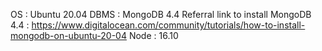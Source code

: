 OS : Ubuntu 20.04
DBMS : MongoDB 4.4
Referral link to install MongoDB 4.4 : https://www.digitalocean.com/community/tutorials/how-to-install-mongodb-on-ubuntu-20-04
Node : 16.10